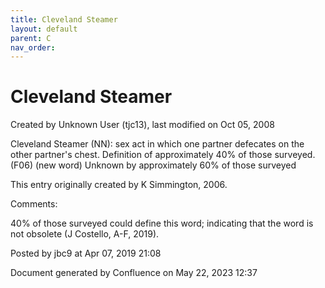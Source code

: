 ```yaml
---
title: Cleveland Steamer
layout: default
parent: C
nav_order:
---
```


# Cleveland Steamer

Created by  Unknown User (tjc13), last modified on Oct 05, 2008

Cleveland Steamer (NN): sex act in which one partner defecates on the other partner's chest. Definition of approximately 40% of those surveyed. (F06) (new word) Unknown by approximately 60% of those surveyed

This entry originally created by K Simmington, 2006.

Comments:

40% of those surveyed could define this word; indicating that the word is not obsolete (J Costello, A-F, 2019).

Posted by jbc9 at Apr 07, 2019 21:08

Document generated by Confluence on May 22, 2023 12:37


